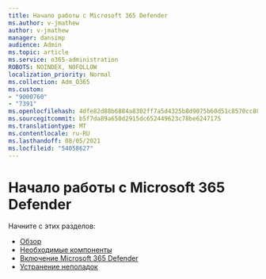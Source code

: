 ```yaml
---
title: Начало работы с Microsoft 365 Defender
ms.author: v-jmathew
author: v-jmathew
manager: dansimp
audience: Admin
ms.topic: article
ms.service: o365-administration
ROBOTS: NOINDEX, NOFOLLOW
localization_priority: Normal
ms.collection: Adm_O365
ms.custom:
- "9000760"
- "7391"
ms.openlocfilehash: 4dfe82d88b6884a8302ff7a5d4325b8d9075b60d51c8570cc88470d9ee222895
ms.sourcegitcommit: b5f7da89a650d2915dc652449623c78be6247175
ms.translationtype: MT
ms.contentlocale: ru-RU
ms.lasthandoff: 08/05/2021
ms.locfileid: "54058627"
---
```

# <a name="get-started-with-microsoft-365-defender"></a>Начало работы с Microsoft 365 Defender

Начните с этих разделов:

- [Обзор](https://docs.microsoft.com/microsoft-365/security/mtp/microsoft-threat-protection)
- [Необходимые компоненты](https://docs.microsoft.com/microsoft-365/security/mtp/prerequisites)
- [Включение Microsoft 365 Defender](https://docs.microsoft.com/microsoft-365/security/mtp/mtp-enable)
- [Устранение неполадок](https://docs.microsoft.com/microsoft-365/security/mtp/troubleshoot)
